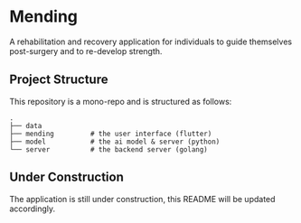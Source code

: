 # Mending

A rehabilitation and recovery application for individuals to guide themselves post-surgery and to re-develop strength.

## Project Structure

This repository is a mono-repo and is structured as follows:
```
.
├── data
├── mending         # the user interface (flutter)
├── model           # the ai model & server (python)
└── server          # the backend server (golang)
```

## Under Construction

The application is still under construction, this README will be updated accordingly.